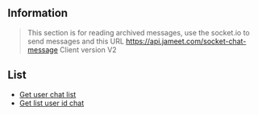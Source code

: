 ## Information

> This section is for reading archived messages, use the socket.io to send messages and this URL https://api.jameet.com/socket-chat-message Client version V2

## List

- [Get user chat list](./get_user_chat_list.md)
- [Get list user id chat](./get_list_user_id_chat.md)